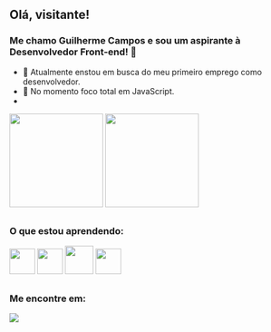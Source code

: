 ## Olá, visitante!
### Me chamo Guilherme Campos e sou um aspirante à Desenvolvedor Front-end! 👋

- 🔭 Atualmente enstou em busca do meu primeiro emprego como desenvolvedor.
- :muscle: No momento foco total em JavaScript.
- 

<div>
  <img height="165em" margin-right="30em" src="https://github-readme-stats.vercel.app/api?username=Campos2002&show_icons=true&theme=outrun"/>
  <img height="165em" src="https://github-readme-stats.vercel.app/api/top-langs/?username=Campos2002&theme=outrun"/>
</div>

##
<h3>O que estou aprendendo:</h3>

<div>
  <img height="45em" src="https://cdn.jsdelivr.net/gh/devicons/devicon/icons/css3/css3-original.svg"/>
  <img height="45em" src="https://cdn.jsdelivr.net/gh/devicons/devicon/icons/html5/html5-original.svg"/>
  <img height="50em" src="https://cdn.jsdelivr.net/gh/devicons/devicon/icons/bootstrap/bootstrap-original.svg"/>
  <img height="45em" src="https://cdn.jsdelivr.net/gh/devicons/devicon/icons/javascript/javascript-original.svg"/>
</div>

##
<h3>Me encontre em:</h3>

<div>
  <a href="mailto:campereira91@gmail.com"><img src="https://img.shields.io/badge/Gmail-D14836?style=for-the-badge&logo=gmail&logoColor=white"></a>
</div>
